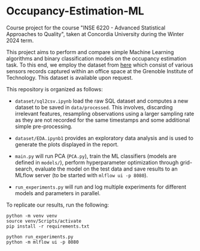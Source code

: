 # Occupancy-Estimation-ML

Course project for the course "INSE 6220 - Advanced Statistical Approaches to Quality", taken at Concordia University during the Winter 2024 term.

This project aims to perform and compare simple Machine Learning algorithms and binary classification models on the occupancy estimation task. 
To this end, we employ the dataset from [here](https://g2elab.grenoble-inp.fr/fr/plateformes/predis-mhi) which consist of various sensors records captured within an office space at the Grenoble Institute of Technology. This dataset is available upon request.

This repository is organized as follows:

- `dataset/sql2csv.ipynb` load the raw SQL dataset and computes a new dataset to be saved in `data/processed`. 
This involves, discarding irrelevant features, resampling observations using a larger sampling rate as they are not recorded for the same timestamps and some additional simple pre-processing.

- `dataset/EDA.ipynb1` provides an exploratory data analysis and is used to generate the plots displayed in the report.

- `main.py` will run PCA (`PCA.py`), train the ML classifiers (models are defined in `models/`), perform hyperparameter optimization through grid-search, evaluate the model on the test data and save results to an MLflow server (to be started with `mlflow ui -p 8080`).

- `run_experiments.py` will run and log multiple experiments for different models and parameters in parallel.

To replicate our results, run the following:

``````
python -m venv venv
source venv/Scripts/activate
pip install -r requirements.txt

python run_experiments.py
python -m mlflow ui -p 8080
``````
